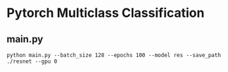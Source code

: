 # Pytorch Multiclass Classification

## main.py
``` 
python main.py --batch_size 128 --epochs 100 --model res --save_path ./resnet --gpu 0
``` 


